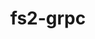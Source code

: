 ---
layout: libraries
title: "fs2-grpc"
description: "gRPC implementation for FS2/cats-effect"
github: "https://github.com/typelevel/fs2-grpc"
---